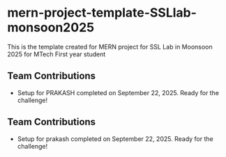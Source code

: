 # mern-project-template-SSLlab-monsoon2025
This is the template created for MERN project for SSL Lab in Moonsoon 2025 for MTech First year student 

## Team Contributions
- Setup for PRAKASH completed on September 22, 2025. Ready for the challenge!
## Team Contributions
- Setup for prakash completed on September 22, 2025. Ready for the challenge!

